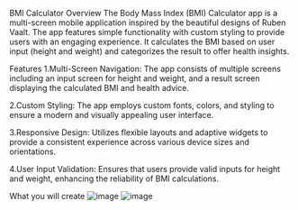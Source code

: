 BMI Calculator
Overview
The Body Mass Index (BMI) Calculator app is a multi-screen mobile application inspired by the beautiful designs of Ruben Vaalt. The app features simple functionality with custom styling to provide users with an engaging experience. It calculates the BMI based on user input (height and weight) and categorizes the result to offer health insights.

Features
1.Multi-Screen Navigation: The app consists of multiple screens including an input screen for height and weight, and a result screen displaying the calculated BMI and health advice.

2.Custom Styling: The app employs custom fonts, colors, and styling to ensure a modern and visually appealing user interface.

3.Responsive Design: Utilizes flexible layouts and adaptive widgets to provide a consistent experience across various device sizes and orientations.

4.User Input Validation: Ensures that users provide valid inputs for height and weight, enhancing the reliability of BMI calculations.

What you will create
![image](https://github.com/patilshreya02/BMI_Calculator/assets/143864462/ee2b46e7-b3e5-4cba-9c7f-e1fdbd69a27e)
![image](https://github.com/patilshreya02/BMI_Calculator/assets/143864462/2cb6d532-18d7-4072-abd3-42ee9b267643)

